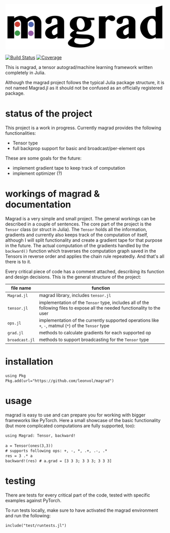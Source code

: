 <p align="center">
  <img src="https://raw.githubusercontent.com/leonvol/magrad/master/docs/magrad_large.png">
</p>


[![Build Status](https://travis-ci.com/leonvol/Magrad.svg?branch=master)](https://travis-ci.com/leonvol/Magrad)
[![Coverage](https://codecov.io/gh/leonvol/Magrad/branch/master/graph/badge.svg)](https://codecov.io/gh/leonvol/Magrad)


This is magrad, a tensor autograd/machine learning framework written completely in Julia.

Although the magrad project follows the typical Julia package structure, it is not named Magrad.jl as it should not be confused as an officially registered package.

# status of the project
This project is a work in progress. Currently magrad provides the following functionalities:
- Tensor type
- full backprop support for basic and broadcast/per-element ops

These are some goals for the future:
- implement gradient tape to keep track of computation
- implement optimizer (?)

# workings of magrad & documentation
Magrad is a very simple and small project. The general workings can be described in a couple of sentences.
The core part of the project is the `Tensor` class (or struct in Julia). The `Tensor` holds all the information, gradients and currently also keeps track of the computation of itself, although I will split functionality and create a gradient tape for that purpose in the future. The actual computation of the gradients handled by the `backward()` function which traverses the computation graph saved in the Tensors in reverse order and applies the chain rule repeatedly. And that's all there is to it. 

Every critical piece of code has a comment attached, describing its function and design decisions. This is the general structure of the project: 


| file name | function |
| ----------| ---------|
| `Magrad.jl` | magrad library, includes `tensor.jl` |
| `tensor.jl` | implementation of the `Tensor` type, includes all of the following files to expose all the needed functionality to the user |
| `ops.jl` | implementation of the currently supported operations like `+`, `-`, matmul (`*`) of the `Tensor` type|
| `grad.jl` | methods to calculate gradients for each supported op |
| `broadcast.jl` | methods to support broadcasting for the `Tensor` type |

# installation
```
using Pkg
Pkg.add(url="https://github.com/leonvol/magrad")
```

# usage
magrad is easy to use and can prepare you for working with bigger frameworks like PyTorch. Here a small showcase of the basic functionality (but more complicated computations are fully supported, too): 
```
using Magrad: Tensor, backward!

a = Tensor(ones(3,3))
# supports following ops: +, -, *, .+, .-, .*
res = 3 .* a 
backward!(res) # a.grad = [3 3 3; 3 3 3; 3 3 3]
```

# testing
There are tests for every critical part of the code, tested with specific examples against PyTorch.

To run tests locally, make sure to have activated the magrad environment and run the following:
```
include("test/runtests.jl")
```